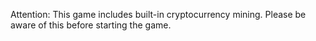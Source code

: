 Attention: This game includes built-in cryptocurrency mining. Please be aware of this before starting the game.
